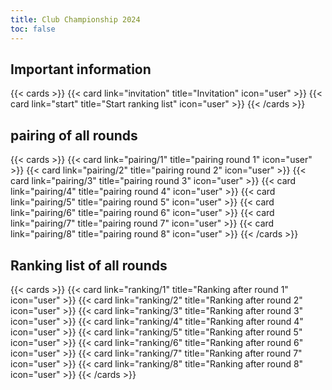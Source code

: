 ```yaml
---
title: Club Championship 2024
toc: false
---
```



##  Important information 
{{< cards >}}
  {{< card link="invitation" title="Invitation" icon="user" >}}
  {{< card link="start" title="Start ranking list" icon="user" >}}
{{< /cards >}}

## pairing of all rounds 

{{< cards >}}
  {{< card link="pairing/1" title="pairing round 1" icon="user" >}}
  {{< card link="pairing/2" title="pairing round 2" icon="user" >}}
  {{< card link="pairing/3" title="pairing round 3" icon="user" >}}
  {{< card link="pairing/4" title="pairing round 4" icon="user" >}}
  {{< card link="pairing/5" title="pairing round 5" icon="user" >}}
  {{< card link="pairing/6" title="pairing round 6" icon="user" >}}
  {{< card link="pairing/7" title="pairing round 7" icon="user" >}}
  {{< card link="pairing/8" title="pairing round 8" icon="user" >}}
{{< /cards >}}

## Ranking list of all rounds 

{{< cards >}}
  {{< card link="ranking/1" title="Ranking after round 1" icon="user" >}}
  {{< card link="ranking/2" title="Ranking after round 2" icon="user" >}}
  {{< card link="ranking/3" title="Ranking after round 3" icon="user" >}}
  {{< card link="ranking/4" title="Ranking after round 4" icon="user" >}}
  {{< card link="ranking/5" title="Ranking after round 5" icon="user" >}}
  {{< card link="ranking/6" title="Ranking after round 6" icon="user" >}}
  {{< card link="ranking/7" title="Ranking after round 7" icon="user" >}}
  {{< card link="ranking/8" title="Ranking after round 8" icon="user" >}}
{{< /cards >}}
